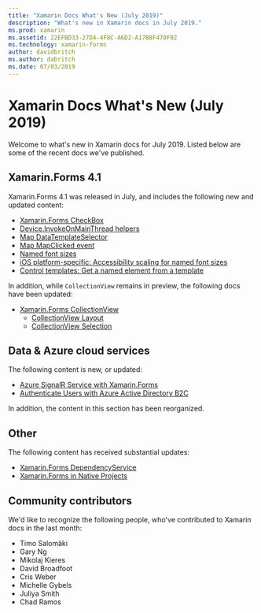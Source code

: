 ```yaml
---
title: "Xamarin Docs What's New (July 2019)"
description: "What's new in Xamarin docs in July 2019."
ms.prod: xamarin
ms.assetid: 22EFBD33-27D4-4F8C-A6D2-A17B8F470F92
ms.technology: xamarin-forms
author: davidbritch
ms.author: dabritch
ms.date: 07/03/2019
---
```


# Xamarin Docs What's New (July 2019)

Welcome to what's new in Xamarin docs for July 2019. Listed below are some of the recent docs we've published.

## Xamarin.Forms 4.1

Xamarin.Forms 4.1 was released in July, and includes the following new and updated content:

- [Xamarin.Forms CheckBox](https://docs.microsoft.com/xamarin/xamarin-forms/user-interface/checkbox)
- [Device.InvokeOnMainThread helpers](https://docs.microsoft.com/xamarin/xamarin-forms/platform/device#interact-with-the-ui-from-background-threads)
- [Map DataTemplateSelector](https://docs.microsoft.com/xamarin/xamarin-forms/user-interface/map#choose-item-appearance-at-runtime)
- [Map MapClicked event](https://docs.microsoft.com/xamarin/xamarin-forms/user-interface/map#map-clicks)
- [Named font sizes](https://docs.microsoft.com/xamarin/xamarin-forms/user-interface/text/fonts#named-font-sizes)
- [iOS platform-specific: Accessibility scaling for named font sizes](https://docs.microsoft.com/xamarin/xamarin-forms/platform/ios/named-font-size-scaling)
- [Control templates: Get a named element from a template](https://docs.microsoft.com/xamarin/xamarin-forms/app-fundamentals/templates/control-templates/creating#get-a-named-element-from-a-template)

In addition, while `CollectionView` remains in preview, the following docs have been updated:

- [Xamarin.Forms CollectionView](~/xamarin-forms/user-interface/collectionview/index.md)
  - [CollectionView Layout](~/xamarin-forms/user-interface/collectionview/layout.md)
  - [CollectionView Selection](~/xamarin-forms/user-interface/collectionview/selection.md)

## Data & Azure cloud services

The following content is new, or updated:

- [Azure SignalR Service with Xamarin.Forms](https://docs.microsoft.com/xamarin/xamarin-forms/data-cloud/serverless/azure-signalr)
- [Authenticate Users with Azure Active Directory B2C](~/xamarin-forms/data-cloud/authentication/azure-ad-b2c.md)

In addition, the content in this section has been reorganized.

## Other

The following content has received substantial updates:

- [Xamarin.Forms DependencyService](https://docs.microsoft.com/xamarin/xamarin-forms/app-fundamentals/dependency-service/)
- [Xamarin.Forms in Native Projects](https://docs.microsoft.com/xamarin/xamarin-forms/platform/native-forms)

## Community contributors

We'd like to recognize the following people, who've contributed to Xamarin docs in the last month:

- Timo Salomäki
- Gary Ng
- Mikolaj Kieres
- David Broadfoot
- Cris Weber
- Michelle Gybels
- Juliya Smith
- Chad Ramos
